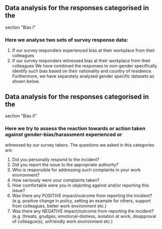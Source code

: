 ## Data analysis for the responses categorised in the
section "Bias I"

### Here we analyse two sets of survey response data:
1. If our survey responders experienced bias at their workplace from their colleagues
2. If our survey responders witnessed bias at their workplace from their colleagues
We have combined the responses to non-gender specifically identify such bias based on their nationality and
country of residence. Furthermore, we have separately analyzed gender specific datasets as shown below.

## Data analysis for the responses categorised in the
section "Bias II"

### Here we try to assess the reaction towards or action taken against gender-bias/harassment experienced or
witnessed by our survey takers. The questions we asked in this categories are:

1. Did you personally respond to the incident?
2. Did you report the issue to the appropriate authority?
3. Who is responsible for addressing such complaints in your work environment?
4. How seriously were your complaints taken?
5. How comfortable were you in objecting against and/or reporting this issue?
6. Was there any POSITIVE impact/outcome from reporting the incident? (e.g. positive change in policy,
setting an example for others, support from colleagues, better work environment etc.)
7. Was there any NEGATIVE impact/outcome from reporting the incident? (e.g. threats, grudges,
emotional-distress, isolation at work, disapproval of colleague(s), unfriendly work environment etc.)
